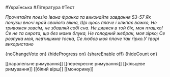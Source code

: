 #Українська #Література #Тест

*Прочитайте поезію Івана Франка та виконайте завдання 53-57 Як почуєш вночі край свойого вікна, Що щось плаче і хлипає важко, Не тривожся зовсім, не збавляй собі сна. Не дивися в той бік, моя пташко! Се не та сирота, що без мами блука, Не голодний жебрак, моя зірко; Се розпука моя, невтишима тоска, Се любов моя плаче так гірко.У творі використано*

{noChangeVote on}
{hideProgress on}
{shareEnable off}
{hideCount on}

[[паралельне римування]]
[[перехресне римування]]
[[кільцеве римування]]
[[білий вірш]]
[[монориму]]
